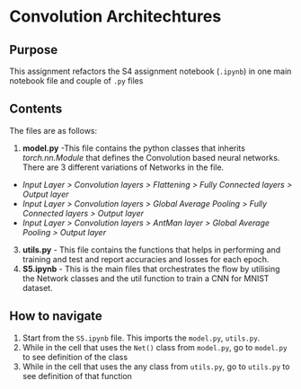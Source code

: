 # Convolution Architechtures
## Purpose
This assignment refactors the S4 assignment notebook (`.ipynb`) in one main notebook file and couple of `.py` files
## Contents
The files are as follows:  
1. **model.py** -This file contains the python classes that inherits _torch.nn.Module_ that defines the Convolution based neural networks. There are 3 different variations of Networks in the file.
- _Input Layer > Convolution layers > Flattening > Fully Connected layers > Output layer_
- _Input Layer > Convolution layers > Global Average Pooling > Fully Connected layers > Output layer_
- _Input Layer > Convolution layers > AntMan layer > Global Average Pooling > Output layer_
3. **utils.py** - This file contains the functions that helps in performing and training and test and report accuracies and losses for each epoch.
4. **S5.ipynb** - This is the main files that orchestrates the flow by utilising the Network classes and the util function to train a CNN for MNIST dataset.
  
## How to navigate
1. Start from the `S5.ipynb` file. This imports the `model.py`, `utils.py`.
2. While in the cell that uses the `Net()` class from `model.py`, go to `model.py` to see definition of the class
3. While in the cell that uses the any class from `utils.py`, go to `utils.py` to see definition of that function
